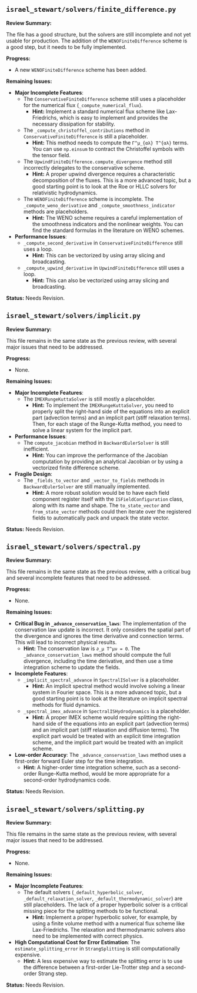 ## `israel_stewart/solvers/finite_difference.py`

**Review Summary:**

The file has a good structure, but the solvers are still incomplete and not yet usable for production. The addition of the `WENOFiniteDifference` scheme is a good step, but it needs to be fully implemented.

**Progress:**

*   A new `WENOFiniteDifference` scheme has been added.

**Remaining Issues:**

*   **Major Incomplete Features**:
    *   The `ConservativeFiniteDifference` scheme still uses a placeholder for the numerical flux (`_compute_numerical_flux`).
        *   **Hint:** Implement a standard numerical flux scheme like Lax-Friedrichs, which is easy to implement and provides the necessary dissipation for stability.
    *   The `_compute_christoffel_contributions` method in `ConservativeFiniteDifference` is still a placeholder.
        *   **Hint:** This method needs to compute the `Γ^μ_{αλ} T^{αλ}` terms. You can use `np.einsum` to contract the Christoffel symbols with the tensor field.
    *   The `UpwindFiniteDifference.compute_divergence` method still incorrectly delegates to the conservative scheme.
        *   **Hint:** A proper upwind divergence requires a characteristic decomposition of the fluxes. This is a more advanced topic, but a good starting point is to look at the Roe or HLLC solvers for relativistic hydrodynamics.
    *   The `WENOFiniteDifference` scheme is incomplete. The `_compute_weno_derivative` and `_compute_smoothness_indicator` methods are placeholders.
        *   **Hint:** The WENO scheme requires a careful implementation of the smoothness indicators and the nonlinear weights. You can find the standard formulas in the literature on WENO schemes.
*   **Performance Issues**:
    *   `_compute_second_derivative` in `ConservativeFiniteDifference` still uses a loop.
        *   **Hint:** This can be vectorized by using array slicing and broadcasting.
    *   `_compute_upwind_derivative` in `UpwindFiniteDifference` still uses a loop.
        *   **Hint:** This can also be vectorized using array slicing and broadcasting.

**Status:** Needs Revision.

## `israel_stewart/solvers/implicit.py`

**Review Summary:**

This file remains in the same state as the previous review, with several major issues that need to be addressed.

**Progress:**

*   None.

**Remaining Issues:**

*   **Major Incomplete Features**:
    *   The `IMEXRungeKuttaSolver` is still mostly a placeholder.
        *   **Hint:** To implement the `IMEXRungeKuttaSolver`, you need to properly split the right-hand side of the equations into an explicit part (advection terms) and an implicit part (stiff relaxation terms). Then, for each stage of the Runge-Kutta method, you need to solve a linear system for the implicit part.
*   **Performance Issues**:
    *   The `compute_jacobian` method in `BackwardEulerSolver` is still inefficient.
        *   **Hint:** You can improve the performance of the Jacobian computation by providing an analytical Jacobian or by using a vectorized finite difference scheme.
*   **Fragile Design**:
    *   The `_fields_to_vector` and `_vector_to_fields` methods in `BackwardEulerSolver` are still manually implemented.
        *   **Hint:** A more robust solution would be to have each field component register itself with the `ISFieldConfiguration` class, along with its name and shape. The `to_state_vector` and `from_state_vector` methods could then iterate over the registered fields to automatically pack and unpack the state vector.

**Status:** Needs Revision.

## `israel_stewart/solvers/spectral.py`

**Review Summary:**

This file remains in the same state as the previous review, with a critical bug and several incomplete features that need to be addressed.

**Progress:**

*   None.

**Remaining Issues:**

*   **Critical Bug in `_advance_conservation_laws`**: The implementation of the conservation law update is incorrect. It only considers the spatial part of the divergence and ignores the time derivative and connection terms. This will lead to incorrect physical results.
    *   **Hint:** The conservation law is `∂_μ T^μν = 0`. The `_advance_conservation_laws` method should compute the full divergence, including the time derivative, and then use a time integration scheme to update the fields.
*   **Incomplete Features**:
    *   `_implicit_spectral_advance` in `SpectralISolver` is a placeholder.
        *   **Hint:** An implicit spectral method would involve solving a linear system in Fourier space. This is a more advanced topic, but a good starting point is to look at the literature on implicit spectral methods for fluid dynamics.
    *   `_spectral_imex_advance` in `SpectralISHydrodynamics` is a placeholder.
        *   **Hint:** A proper IMEX scheme would require splitting the right-hand side of the equations into an explicit part (advection terms) and an implicit part (stiff relaxation and diffusion terms). The explicit part would be treated with an explicit time integration scheme, and the implicit part would be treated with an implicit scheme.
*   **Low-order Accuracy**: The `_advance_conservation_laws` method uses a first-order forward Euler step for the time integration.
    *   **Hint:** A higher-order time integration scheme, such as a second-order Runge-Kutta method, would be more appropriate for a second-order hydrodynamics code.

**Status:** Needs Revision.

## `israel_stewart/solvers/splitting.py`

**Review Summary:**

This file remains in the same state as the previous review, with several major issues that need to be addressed.

**Progress:**

*   None.

**Remaining Issues:**

*   **Major Incomplete Features**:
    *   The default solvers (`_default_hyperbolic_solver`, `_default_relaxation_solver`, `_default_thermodynamic_solver`) are still placeholders. The lack of a proper hyperbolic solver is a critical missing piece for the splitting methods to be functional.
        *   **Hint:** Implement a proper hyperbolic solver, for example, by using a finite volume method with a numerical flux scheme like Lax-Friedrichs. The relaxation and thermodynamic solvers also need to be implemented with correct physics.
*   **High Computational Cost for Error Estimation**: The `estimate_splitting_error` in `StrangSplitting` is still computationally expensive.
    *   **Hint:** A less expensive way to estimate the splitting error is to use the difference between a first-order Lie-Trotter step and a second-order Strang step.

**Status:** Needs Revision.
